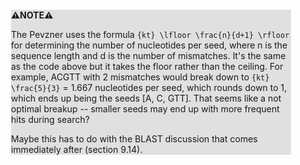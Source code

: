 <div style="margin:2em; background-color: #e0e0e0;">

<strong>⚠️NOTE️️️⚠️</strong>

The Pevzner uses the formula `{kt} \lfloor \frac{n}{d+1} \rfloor` for determining the number of nucleotides per seed, where n is the sequence length and d is the number of mismatches. It's the same as the code above but it takes the floor rather than the ceiling. For example, ACGTT with 2 mismatches would break down to `{kt} \frac{5}{3}` = 1.667 nucleotides per seed, which rounds down to 1, which ends up being the seeds [A, C, GTT]. That seems like a not optimal breakup -- smaller seeds may end up with more frequent hits during search?

Maybe this has to do with the BLAST discussion that comes immediately after (section 9.14).
</div>

